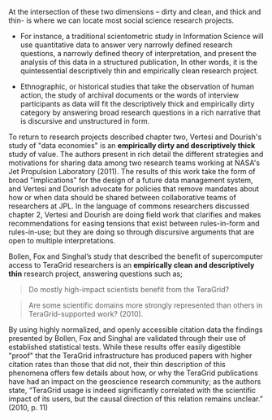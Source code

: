 At the intersection of these two dimensions – dirty and clean, and thick and thin-  is where we can locate most social science research projects. 

+ For instance, a traditional scientometric study in Information Science will use quantitative data to answer very narrowly defined research questions, a narrowly defined theory of interpretation, and present the analysis of this data in a structured publication, In other words, it is the quintessential descriptively thin and empirically clean research project.

+ Ethnographic, or historical studies that take the observation of human action, the study of archival documents or the words of interview participants as data will fit the descriptively thick and empirically dirty category by answering broad research questions in a rich narrative that is discursive and unstructured in form.

To return to research projects described chapter two, Vertesi and Dourish's study of "data economies" is an **empirically dirty and descriptively thick** study of value. The authors present in rich detail the different strategies and motivations for sharing data among two research teams working at NASA's Jet Propulsion Laboratory (2011). The results of this work take the form of broad "implications" for the design of a future data management system, and Vertesi and Dourish advocate for policies that remove mandates about how or when data should be shared between collaborative teams of researchers at JPL. In the language of commons researchers discussed chapter 2, Vertesi and Dourish are doing field work that clarifies and makes recommendations for easing tensions that exist between rules-in-form and rules-in-use; but they are doing so through discursive arguments that are open to multiple interpretations. 

Bollen, Fox and Singhal’s study that described the benefit of supercomputer access to TeraGrid researchers is an **empirically clean and descriptively thin** research project, answering questions such as;
 
> Do mostly high-impact scientists benefit from the TeraGrid? 

> Are some scientific domains more strongly represented than others in TeraGrid-supported work? (2010). 

By using highly normalized, and openly accessible citation data the findings presented by Bollen, Fox and Singhal are validated through their use of established statistical tests. While these results offer easily digestible "proof" that the TeraGrid infrastructure has produced papers with higher citation rates than those that did not, their thin description of this phenomena offers few details about how, or why the TeraGrid publications have had an impact on the geoscience research community; as the authors state, “TeraGrid usage is indeed significantly correlated with the scientific impact of its users, but the causal direction of this relation remains unclear.” (2010, p. 11)
